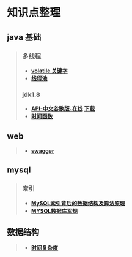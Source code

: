  # 知识点整理
 

## java 基础
 >### 多线程
 >* **[volatile 关键字](/src/main/java/com/licc/code/base/_volatile/volatile.md)**
 >* **[线程池](src/main/java/com/licc/code/base/_threadpool/threadpool.md)**
 >### jdk1.8
 >* **[API-中文谷歌版-在线]( https://blog.fondme.cn/apidoc/jdk-1.8-google/)**  **[下载](http://download.csdn.net/detail/qw599186875/9802192)**
 >* **[时间函数](src/main/java/com/licc/code/base/_jdk8/date/date.md)**
## web 
>* **[swagger](src/main/java/com/licc/web/_swagger/swagger.md)**

## mysql
 > ### 索引
 >* **[MySQL索引背后的数据结构及算法原理](http://blog.codinglabs.org/articles/theory-of-mysql-index.html)**
 >* **[MYSQL数据库军规](src/main/java/com/licc/mysql/mysqlRule.md)**
## 数据结构

>* **[时间复杂度](http://blog.csdn.net/zolalad/article/details/11848739)**
 

